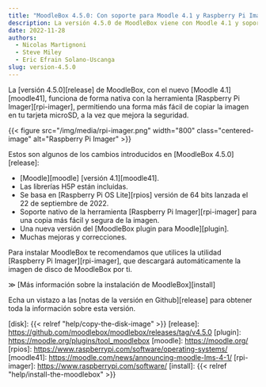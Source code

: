 ```yaml
---
title: "MoodleBox 4.5.0: Con soporte para Moodle 4.1 y Raspberry Pi Imager"
description: La versión 4.5.0 de MoodleBox viene con Moodle 4.1 y soporta de forma nativa la herramienta Raspberry Pi Imager.
date: 2022-11-28
authors:
  - Nicolas Martignoni
  - Steve Miley
  - Eric Efrain Solano-Uscanga
slug: version-4.5.0
---
```


La [versión 4.5.0][release] de MoodleBox, con el nuevo [Moodle 4.1][moodle41], funciona de forma nativa con la herramienta [Raspberry Pi Imager][rpi-imager], permitiendo una forma más fácil de copiar la imagen en tu tarjeta microSD, a la vez que mejora la seguridad.

{{< figure src="/img/media/rpi-imager.png" width="800" class="centered-image" alt="Raspberry Pi Imager" >}}

Estos son algunos de los cambios introducidos en [MoodleBox 4.5.0][release]:

- [Moodle][moodle] [versión 4.1][moodle41].
- Las librerías H5P están incluidas.
- Se basa en [Raspberry Pi OS Lite][rpios] versión de 64 bits lanzada el 22 de septiembre de 2022.
- Soporte nativo de la herramienta [Raspberry Pi Imager][rpi-imager] para una copia más fácil y segura de la imagen.
- Una nueva versión del [MoodleBox plugin para Moodle][plugin].
- Muchas mejoras y correcciones.

Para instalar MoodleBox te recomendamos que utilices la utilidad [Raspberry Pi Imager][rpi-imager], que descargará automáticamente la imagen de disco de MoodleBox por ti.

&Gt; [Más información sobre la instalación de MoodleBox][install]

Echa un vistazo a las [notas de la versión en Github][release] para obtener toda la información sobre esta versión.

[disk]: {{< relref "help/copy-the-disk-image" >}}
[release]: https://github.com/moodlebox/moodlebox/releases/tag/v4.5.0
[plugin]: https://moodle.org/plugins/tool_moodlebox
[moodle]: https://moodle.org/
[rpios]: https://www.raspberrypi.com/software/operating-systems/
[moodle41]: https://moodle.com/news/announcing-moodle-lms-4-1/
[rpi-imager]: https://www.raspberrypi.com/software/
[install]: {{< relref "help/install-the-moodlebox" >}}
